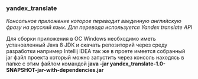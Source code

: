 ### yandex_translate
*Консольное
приложение  которое переводит введенную
английскую фразу на русский язык.
Для перевода используется  Yandex translate API*

Для сборки приложения в ОС Windows необходимо иметь установленный Java 8 JDK 
и скачать репозиторий через среду разработки например Intellij IDEA
так же в проете имеется собранный jar файл проекта который можно запустить 
через консоль находясь в папке с этим файлом командой **java -jar yandex_translate-1.0-SNAPSHOT-jar-with-dependencies.jar**
